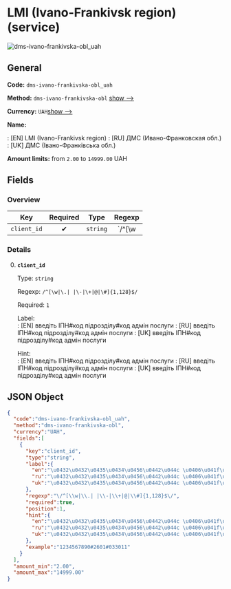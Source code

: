 
# LMI (Ivano-Frankivsk region) (service) 
![dms-ivano-frankivska-obl_uah](https://static.openfintech.io/payout_methods/dms-ivano-frankivska-obl_uah/logo.svg?w=400&c=v0.59.26#w24)  

## General 
 
**Code:** `dms-ivano-frankivska-obl_uah` 
 
**Method:** `dms-ivano-frankivska-obl` 
[show -->](#) 
 
**Currency:** `UAH`[show -->](#) 
 
**Name:** 
 
:	[EN] LMI (Ivano-Frankivsk region) 
:	[RU] ДМС (Ивано-Франковская обл.) 
:	[UK] ДМС (Івано-Франківська обл.) 
 
**Amount limits:** from `2.00` to `14999.00` UAH 

## Fields 

### Overview 

|Key|Required|Type|Regexp| 
|:---:|:---:|:---:|:---:| 
|`client_id`|✔|`string`|`/^[\w|\.| |\-|\+|@|\#]{1,128}$/`| 
 

### Details 
 
0. **`client_id`** 
 
	Type: `string` 
 
	Regexp: `/^[\w|\.| |\-|\+|@|\#]{1,128}$/` 
 
	Required: `1` 
 
	Label:  
	: [EN] введіть ІПН#код підрозділу#код адмін послуги 
	: [RU] введіть ІПН#код підрозділу#код адмін послуги 
	: [UK] введіть ІПН#код підрозділу#код адмін послуги 
 
	Hint:  
	: [EN] введіть ІПН#код підрозділу#код адмін послуги 
	: [RU] введіть ІПН#код підрозділу#код адмін послуги 
	: [UK] введіть ІПН#код підрозділу#код адмін послуги 
 

## JSON Object 

```json
{
  "code":"dms-ivano-frankivska-obl_uah",
  "method":"dms-ivano-frankivska-obl",
  "currency":"UAH",
  "fields":[
    {
      "key":"client_id",
      "type":"string",
      "label":{
        "en":"\u0432\u0432\u0435\u0434\u0456\u0442\u044c \u0406\u041f\u041d#\u043a\u043e\u0434 \u043f\u0456\u0434\u0440\u043e\u0437\u0434\u0456\u043b\u0443#\u043a\u043e\u0434 \u0430\u0434\u043c\u0456\u043d \u043f\u043e\u0441\u043b\u0443\u0433\u0438",
        "ru":"\u0432\u0432\u0435\u0434\u0456\u0442\u044c \u0406\u041f\u041d#\u043a\u043e\u0434 \u043f\u0456\u0434\u0440\u043e\u0437\u0434\u0456\u043b\u0443#\u043a\u043e\u0434 \u0430\u0434\u043c\u0456\u043d \u043f\u043e\u0441\u043b\u0443\u0433\u0438",
        "uk":"\u0432\u0432\u0435\u0434\u0456\u0442\u044c \u0406\u041f\u041d#\u043a\u043e\u0434 \u043f\u0456\u0434\u0440\u043e\u0437\u0434\u0456\u043b\u0443#\u043a\u043e\u0434 \u0430\u0434\u043c\u0456\u043d \u043f\u043e\u0441\u043b\u0443\u0433\u0438"
      },
      "regexp":"\/^[\\w|\\.| |\\-|\\+|@|\\#]{1,128}$\/",
      "required":true,
      "position":1,
      "hint":{
        "en":"\u0432\u0432\u0435\u0434\u0456\u0442\u044c \u0406\u041f\u041d#\u043a\u043e\u0434 \u043f\u0456\u0434\u0440\u043e\u0437\u0434\u0456\u043b\u0443#\u043a\u043e\u0434 \u0430\u0434\u043c\u0456\u043d \u043f\u043e\u0441\u043b\u0443\u0433\u0438",
        "ru":"\u0432\u0432\u0435\u0434\u0456\u0442\u044c \u0406\u041f\u041d#\u043a\u043e\u0434 \u043f\u0456\u0434\u0440\u043e\u0437\u0434\u0456\u043b\u0443#\u043a\u043e\u0434 \u0430\u0434\u043c\u0456\u043d \u043f\u043e\u0441\u043b\u0443\u0433\u0438",
        "uk":"\u0432\u0432\u0435\u0434\u0456\u0442\u044c \u0406\u041f\u041d#\u043a\u043e\u0434 \u043f\u0456\u0434\u0440\u043e\u0437\u0434\u0456\u043b\u0443#\u043a\u043e\u0434 \u0430\u0434\u043c\u0456\u043d \u043f\u043e\u0441\u043b\u0443\u0433\u0438"
      },
      "example":"1234567890#2601#033011"
    }
  ],
  "amount_min":"2.00",
  "amount_max":"14999.00"
}
```  
